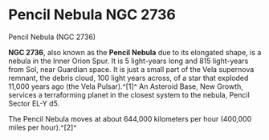 # Pencil Nebula NGC 2736
Pencil Nebula (NGC 2736)
 		 	 

**NGC 2736**, also known as the **Pencil Nebula** due to its elongated shape, is a nebula in the Inner Orion Spur. It is 5 light-years long and 815 light-years from Sol, near Guardian space. It is just a small part of the Vela supernova remnant, the debris cloud, 100 light years across, of a star that exploded 11,000 years ago (the Vela Pulsar).^[1]^ An Asteroid Base, New Growth, services a terraforming planet in the closest system to the nebula, Pencil Sector EL-Y d5.

The Pencil Nebula moves at about 644,000 kilometers per hour (400,000 miles per hour).^[2]^